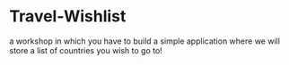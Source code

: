 # Travel-Wishlist
a workshop in which you have to build a simple application where we will store a list of countries you wish to go to! 
